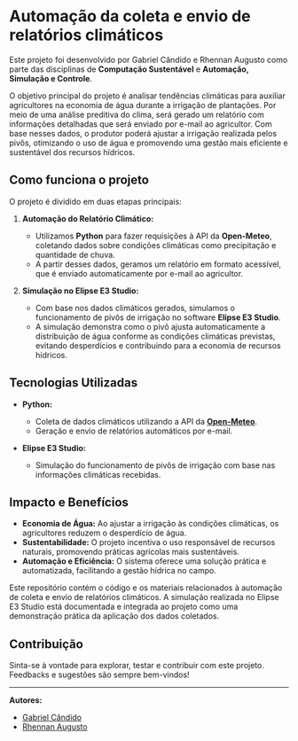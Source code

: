 # Automação da coleta e envio de relatórios climáticos 

Este projeto foi desenvolvido por Gabriel Cândido e Rhennan Augusto como parte das disciplinas de **Computação Sustentável** e **Automação, Simulação e Controle**.  

O objetivo principal do projeto é analisar tendências climáticas para auxiliar agricultores na economia de água durante a irrigação de plantações. Por meio de uma análise preditiva do clima, será gerado um relatório com informações detalhadas que será enviado por e-mail ao agricultor. Com base nesses dados, o produtor poderá ajustar a irrigação realizada pelos pivôs, otimizando o uso de água e promovendo uma gestão mais eficiente e sustentável dos recursos hídricos.  

## **Como funciona o projeto**  

O projeto é dividido em duas etapas principais:  
1. **Automação do Relatório Climático:**  
   - Utilizamos **Python** para fazer requisições à API da **Open-Meteo**, coletando dados sobre condições climáticas como precipitação e quantidade de chuva.  
   - A partir desses dados, geramos um relatório em formato acessível, que é enviado automaticamente por e-mail ao agricultor.  

2. **Simulação no Elipse E3 Studio:**  
   - Com base nos dados climáticos gerados, simulamos o funcionamento de pivôs de irrigação no software **Elipse E3 Studio**.  
   - A simulação demonstra como o pivô ajusta automaticamente a distribuição de água conforme as condições climáticas previstas, evitando desperdícios e contribuindo para a economia de recursos hídricos.  

## **Tecnologias Utilizadas**  
- **Python:**  
  - Coleta de dados climáticos utilizando a API da **[Open-Meteo](https://open-meteo.com/)**.  
  - Geração e envio de relatórios automáticos por e-mail.  

- **Elipse E3 Studio:**  
  - Simulação do funcionamento de pivôs de irrigação com base nas informações climáticas recebidas.  

## **Impacto e Benefícios**  
- **Economia de Água:** Ao ajustar a irrigação às condições climáticas, os agricultores reduzem o desperdício de água.  
- **Sustentabilidade:** O projeto incentiva o uso responsável de recursos naturais, promovendo práticas agrícolas mais sustentáveis.  
- **Automação e Eficiência:** O sistema oferece uma solução prática e automatizada, facilitando a gestão hídrica no campo.  

Este repositório contém o código e os materiais relacionados à automação de coleta e envio de relatórios climáticos. A simulação realizada no Elipse E3 Studio está documentada e integrada ao projeto como uma demonstração prática da aplicação dos dados coletados.  

## **Contribuição**  
Sinta-se à vontade para explorar, testar e contribuir com este projeto. Feedbacks e sugestões são sempre bem-vindos!  

---
**Autores:**  
- [Gabriel Cândido](https://github.com/Gabriel-Candido-Ferreira)<br>
- [Rhennan Augusto](https://github.com/RhennanAugusto)<br> 

